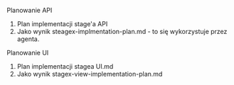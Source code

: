 Planowanie API
1. Plan implementacji stage'a API
2. Jako wynik steagex-implmentation-plan.md - to się wykorzystuje przez agenta.


Planowanie UI
1. Plan implementacji stagea UI.md
2. Jako wynik stagex-view-implementation-plan.md
